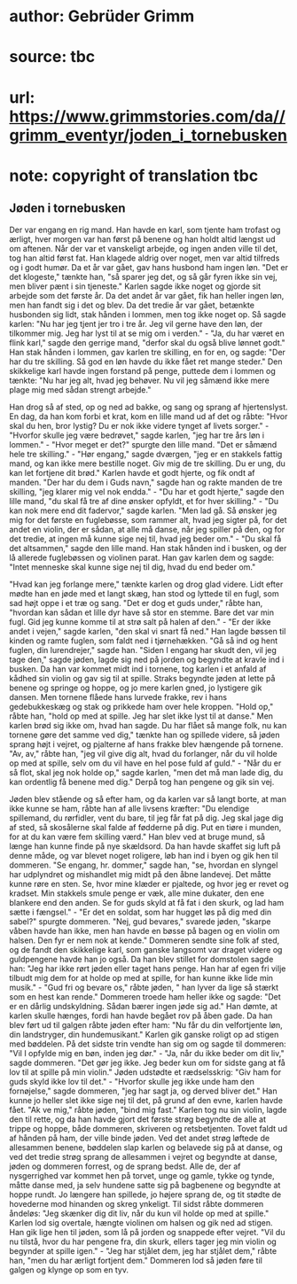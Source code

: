 # author: Gebrüder Grimm
# source: tbc
# url: https://www.grimmstories.com/da//grimm_eventyr/joden_i_tornebusken
# note: copyright of translation tbc

## Jøden i tornebusken 

Der var engang en rig mand. Han havde en karl, som tjente ham trofast og
ærligt, hver morgen var han først på benene og han holdt altid længst ud
om aftenen. Når der var et vanskeligt arbejde, og ingen anden ville til
det, tog han altid først fat. Han klagede aldrig over noget, men var
altid tilfreds og i godt humør. Da et år var gået, gav hans husbond ham
ingen løn. "Det er det klogeste," tænkte han, "så sparer jeg det, og
så går fyren ikke sin vej, men bliver pænt i sin tjeneste." Karlen
sagde ikke noget og gjorde sit arbejde som det første år. Da det andet
år var gået, fik han heller ingen løn, men han fandt sig i det og blev.
Da det tredie år var gået, betænkte husbonden sig lidt, stak hånden i
lommen, men tog ikke noget op. Så sagde karlen: "Nu har jeg tjent jer
tro i tre år. Jeg vil gerne have den løn, der tilkommer mig. Jeg har
lyst til at se mig om i verden." - "Ja, du har været en flink karl,"
sagde den gerrige mand, "derfor skal du også blive lønnet godt." Han
stak hånden i lommen, gav karlen tre skilling, en for en, og sagde:
"Der har du tre skilling. Så god en løn havde du ikke fået ret mange
steder." Den skikkelige karl havde ingen forstand på penge, puttede dem
i lommen og tænkte: "Nu har jeg alt, hvad jeg behøver. Nu vil jeg
såmænd ikke mere plage mig med sådan strengt arbejde."

Han drog så af sted, op og ned ad bakke, og sang og sprang af
hjertenslyst. En dag, da han kom forbi et krat, kom en lille mand ud af
det og råbte: "Hvor skal du hen, bror lystig? Du er nok ikke videre
tynget af livets sorger." - "Hvorfor skulle jeg være bedrøvet," sagde
karlen, "jeg har tre års løn i lommen." - "Hvor meget er det?"
spurgte den lille mand. "Det er såmænd hele tre skilling." - "Hør
engang," sagde dværgen, "jeg er en stakkels fattig mand, og kan ikke
mere bestille noget. Giv mig de tre skilling. Du er ung, du kan let
fortjene dit brød." Karlen havde et godt hjerte, og fik ondt af manden.
"Der har du dem i Guds navn," sagde han og rakte manden de tre
skilling, "jeg klarer mig vel nok endda." - "Du har et godt hjerte,"
sagde den lille mand, "du skal få tre af dine ønsker opfyldt, et for
hver skilling." - "Du kan nok mere end dit fadervor," sagde karlen.
"Men lad gå. Så ønsker jeg mig for det første en fuglebøsse, som rammer
alt, hvad jeg sigter på, for det andet en violin, der er sådan, at alle
må danse, når jeg spiller på den, og for det tredie, at ingen må kunne
sige nej til, hvad jeg beder om." - "Du skal få det altsammen," sagde
den lille mand. Han stak hånden ind i busken, og der lå allerede
fuglebøssen og violinen parat. Han gav karlen dem og sagde: "Intet
menneske skal kunne sige nej til dig, hvad du end beder om."

"Hvad kan jeg forlange mere," tænkte karlen og drog glad videre. Lidt
efter mødte han en jøde med et langt skæg, han stod og lyttede til en
fugl, som sad højt oppe i et træ og sang. "Det er dog et guds under,"
råbte han, "hvordan kan sådan et lille dyr have så stor en stemme. Bare
det var min fugl. Gid jeg kunne komme til at strø salt på halen af
den." - "Er der ikke andet i vejen," sagde karlen, "den skal vi
snart få ned." Han lagde bøssen til kinden og ramte fuglen, som faldt
ned i tjørnehækken. "Gå så ind og hent fuglen, din lurendrejer," sagde
han. "Siden I engang har skudt den, vil jeg tage den," sagde jøden,
lagde sig ned på jorden og begyndte at kravle ind i busken. Da han var
kommet midt ind i tornene, tog karlen i et anfald af kådhed sin violin
og gav sig til at spille. Straks begyndte jøden at lette på benene og
springe og hoppe, og jo mere karlen gned, jo lystigere gik dansen. Men
tornene flåede hans lurvede frakke, rev i hans gedebukkeskæg og stak og
prikkede ham over hele kroppen. "Hold op," råbte han, "hold op med at
spille. Jeg har slet ikke lyst til at danse." Men karlen brød sig ikke
om, hvad han sagde. Du har flået så mange folk, nu kan tornene gøre det
samme ved dig," tænkte han og spillede videre, så jøden sprang højt i
vejret, og pjalterne af hans frakke blev hængende på tornene. "Av,
av," råbte han, "jeg vil give dig alt, hvad du forlanger, når du vil
holde op med at spille, selv om du vil have en hel pose fuld af
guld." - "Når du er så flot, skal jeg nok holde op," sagde karlen,
"men det må man lade dig, du kan ordentlig få benene med dig." Derpå
tog han pengene og gik sin vej.

Jøden blev stående og så efter ham, og da karlen var så langt borte, at
man ikke kunne se ham, råbte han af alle livsens kræfter: "Du elendige
spillemand, du rørfidler, vent du bare, til jeg får fat på dig. Jeg skal
jage dig af sted, så skosålerne skal falde af fødderne på dig. Put en
tiøre i munden, for at du kan være fem skilling værd." Han blev ved at
bruge mund, så længe han kunne finde på nye skældsord. Da han havde
skaffet sig luft på denne måde, og var blevet noget roligere, løb han
ind i byen og gik hen til dommeren. "Se engang, hr. dommer," sagde
han, "se, hvordan en slyngel har udplyndret og mishandlet mig midt på
den åbne landevej. Det måtte kunne røre en sten. Se, hvor mine klæder er
pjaltede, og hvor jeg er revet og kradset. Min stakkels smule penge er
væk, alle mine dukater, den ene blankere end den anden. Se for guds
skyld at få fat i den skurk, og lad ham sætte i fængsel." - "Er det en
soldat, som har hugget løs på dig med din sabel?" spurgte dommeren.
"Nej, gud bevares," svarede jøden, "skarpe våben havde han ikke, men
han havde en bøsse på bagen og en violin om halsen. Den fyr er nem nok
at kende." Dommeren sendte sine folk af sted, og de fandt den
skikkelige karl, som ganske langsomt var draget videre og guldpengene
havde han jo også. Da han blev stillet for domstolen sagde han: "Jeg
har ikke rørt jøden eller taget hans penge. Han har af egen fri vilje
tilbudt mig dem for at holde op med at spille, for han kunne ikke lide
min musik." - "Gud fri og bevare os," råbte jøden, " han lyver da
lige så stærkt som en hest kan rende." Dommeren troede ham heller ikke
og sagde: "Det er en dårlig undskyldning. Sådan bærer ingen jøde sig
ad." Han dømte, at karlen skulle hænges, fordi han havde begået rov på
åben gade. Da han blev ført ud til galgen råbte jøden efter ham: "Nu
får du din velfortjente løn, din landstryger, din hundemusikant."
Karlen gik ganske roligt op ad stigen med bøddelen. På det sidste trin
vendte han sig om og sagde til dommeren: "Vil I opfylde mig en bøn,
inden jeg dør." - "Ja, når du ikke beder om dit liv," sagde dommeren.
"Det gør jeg ikke. Jeg beder kun om for sidste gang at få lov til at
spille på min violin." Jøden udstødte et rædselsskrig: "Giv ham for
guds skyld ikke lov til det." - "Hvorfor skulle jeg ikke unde ham den
fornøjelse," sagde dommeren, "jeg har sagt ja, og derved bliver det."
Han kunne jo heller slet ikke sige nej til det, på grund af den evne,
karlen havde fået. "Ak ve mig," råbte jøden, "bind mig fast." Karlen
tog nu sin violin, lagde den til rette, og da han havde gjort det første
strøg begyndte de alle at trippe og hoppe, både dommeren, skriveren og
retsbetjenten. Tovet faldt ud af hånden på ham, der ville binde jøden.
Ved det andet strøg løftede de allesammen benene, bøddelen slap karlen
og belavede sig på at danse, og ved det tredie strøg sprang de
allesammen i vejret og begyndte at danse, jøden og dommeren forrest, og
de sprang bedst. Alle de, der af nysgerrighed var kommet hen på torvet,
unge og gamle, tykke og tynde, måtte danse med, ja selv hundene satte
sig på bagbenene og begyndte at hoppe rundt. Jo længere han spillede, jo
højere sprang de, og tit stødte de hovederne mod hinanden og skreg
ynkeligt. Til sidst råbte dommeren åndeløs: "Jeg skænker dig dit liv,
når du kun vil holde op med at spille." Karlen lod sig overtale, hængte
violinen om halsen og gik ned ad stigen. Han gik lige hen til jøden, som
lå på jorden og snappede efter vejret. "Vil du nu tilstå, hvor du har
pengene fra, din skurk, ellers tager jeg min violin og begynder at
spille igen." - "Jeg har stjålet dem, jeg har stjålet dem," råbte
han, "men du har ærligt fortjent dem." Dommeren lod så jøden føre til
galgen og klynge op som en tyv.
